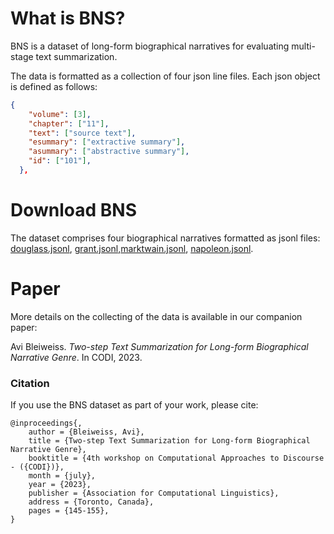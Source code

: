 # What is BNS?
BNS is a dataset of long-form biographical narratives for evaluating multi-stage text summarization.

The data is formatted as a collection of four json line files. Each json object is defined as follows:
```json
{
    "volume": [3],
    "chapter": ["11"],
    "text": ["source text"],
    "esummary": ["extractive summary"],
    "asummary": ["abstractive summary"],
    "id": ["101"],
  },
```
# Download BNS
The dataset comprises four biographical narratives formatted as jsonl files: [douglass.jsonl](douglass.jsonl), [grant.jsonl](grant.jsonl),[marktwain.jsonl](marktwain.jsonl), [napoleon.jsonl](napoleon.jsonl).

# Paper
More details on the collecting of the data is available in our companion paper:

Avi Bleiweiss. *Two-step Text Summarization for Long-form Biographical Narrative Genre*. In CODI, 2023.

### Citation
If you use the BNS dataset as part of your work, please cite:

    @inproceedings{,
        author = {Bleiweiss, Avi},
        title = {Two-step Text Summarization for Long-form Biographical Narrative Genre},
        booktitle = {4th workshop on Computational Approaches to Discourse - ({CODI})},
        month = {july},
        year = {2023},
        publisher = {Association for Computational Linguistics},
        address = {Toronto, Canada},
        pages = {145-155},
    }
    
